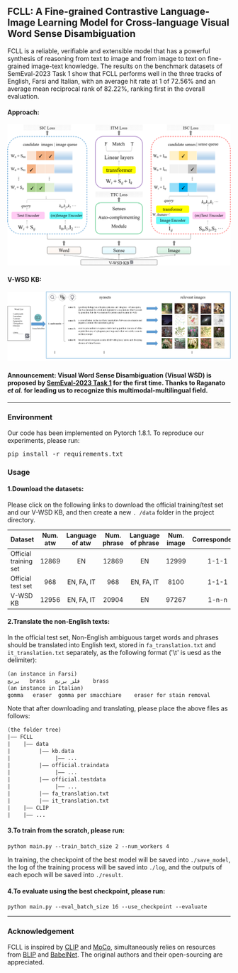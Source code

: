 ## FCLL: A Fine-grained Contrastive Language-Image Learning Model for Cross-language Visual Word Sense Disambiguation
FCLL is a reliable, verifiable and extensible model that has a powerful synthesis of reasoning from text to image and from image to text on fine-grained image-text knowledge. The results on the benchmark datasets of SemEval-2023 Task 1 show that FCLL performs well in the three tracks of English, Farsi and Italian, with an average hit rate at 1 of 72.56% and an average mean reciprocal rank of 82.22%, ranking first in the overall evaluation.

#### Approach:
![image](./FCLL.png)
#### 
#### V-WSD KB:
![image](./V-WSDKB.png)
#### 
#### Announcement: Visual Word Sense Disambiguation (Visual WSD) is proposed by [SemEval-2023 Task 1](https://raganato.github.io/vwsd/) for the first time. Thanks to Raganato *et al.* for leading us to recognize this multimodal-multilingual field.

---

### Environment
Our code has been implemented on Pytorch 1.8.1. To reproduce our experiments, please run: <pre/>pip install -r requirements.txt</pre> 

### Usage
#### 1.Download the datasets: 
Please click on the following links to download the official training/test set and our V-WSD KB, and then create a new `. /data` folder in the project directory.

Dataset | Num. atw | Language of atw | Num. phrase | Language of phrase | Num. image | Correspondence | Size | Link
--- | :---: | :---: | :---: | :---: | :---: | :---: | :---: | :---:
Official training set | 12869 | EN | 12869 | EN | 12999 | 1-1-1 | 16.8GB | [Download](https://1drv.ms/u/s!AgvzREJAm7GyhEH4UfA4QFhhCM7E)
Official test set | 968 | EN, FA, IT | 968 | EN, FA, IT | 8100 | 1-1-1 | 10.4GB | [Download](https://1drv.ms/u/s!AgvzREJAm7GyhEBWWGyB5DkfT-fS)
V-WSD KB | 12956 | EN, FA, IT | 20904 | EN | 97267 | 1-n-n | 114GB | [Download]()

#### 2.Translate the non-English texts:
In the official test set, Non-English ambiguous target words and phrases should be translated into English text, stored in `fa_translation.txt` and `it_translation.txt` separately, as the following format ('\t' is uesd as the delimiter):

```
(an instance in Farsi)
برنج‎	brass	فلز برنج	brass
(an instance in Italian)
gomma	eraser	gomma per smacchiare	eraser for stain removal
```

Note that after downloading and translating, please place the above files as follows:<br>
```.
(the folder tree)
|—— FCLL
|    |—— data
|         |—— kb.data
|              |—— ...
|         |—— official.traindata
|              |—— ...
|         |—— official.testdata
|              |—— ...
|         |—— fa_translation.txt
|         |—— it_translation.txt
|    |—— CLIP
|    |—— ...
```

#### 3.To train from the scratch, please run:
```.
python main.py --train_batch_size 2 --num_workers 4
```
In training, the checkpoint of the best model will be saved into `./save_model`, the log of the training process will be saved into `./log`, and the outputs of each epoch will be saved into `./result`.

#### 4.To evaluate using the best checkpoint, please run:
```.
python main.py --eval_batch_size 16 --use_checkpoint --evaluate 
```
---

### Acknowledgement
FCLL is inspired by [CLIP](https://github.com/openai/CLIP) and [MoCo](https://github.com/facebookresearch/moco), simultaneously relies on resources from [BLIP](https://github.com/salesforce/BLIP) and [BabelNet](https://babelnet.org/). The original authors and their open-sourcing are appreciated.
